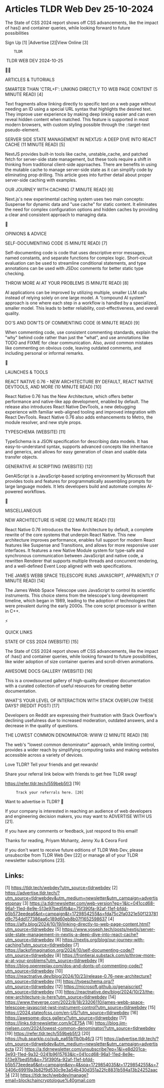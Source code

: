 # Articles TLDR Web Dev 25-10-2024

The State of CSS 2024 report shows off CSS advancements, like the
impact of has() and container queries, while looking forward to future
possibilities ‌ ‌ ‌ ‌ ‌ ‌ ‌ ‌ ‌ ‌ ‌ ‌ ‌ ‌ ‌ ‌ ‌ ‌ ‌ ‌ ‌ ‌ ‌ ‌ ‌ ‌  ‌ ‌ ‌ ‌ ‌ ‌ ‌ ‌ ‌ ‌ ‌ ‌ ‌ ‌ ‌ ‌ ‌ ‌ ‌ ‌ ‌ ‌ ‌ ‌ ‌ ‌ 


 Sign Up [1] |Advertise [2]|View Online [3] 

		TLDR 

 TLDR WEB DEV 2024-10-25

🧑‍💻 

ARTICLES & TUTORIALS

 SMARTER THAN 'CTRL+F': LINKING DIRECTLY TO WEB PAGE CONTENT (5 MINUTE
READ) [4] 

 Text fragments allow linking directly to specific text on a web page
without needing an ID using a special URL syntax that highlights the
desired text. They improve user experience by making deep linking
easier and can even reveal hidden content when matched. This feature
is supported in most modern browsers, with custom styling possible
through the ::target-text pseudo-element. 

 SERVER SIDE STATE MANAGEMENT IN NEXTJS: A DEEP DIVE INTO REACT CACHE
(11 MINUTE READ) [5] 

 NextJS provides built-in tools like cache, unstable_cache, and
patched fetch for server-side state management, but these tools
require a shift in thinking from traditional client-side approaches.
There are benefits in using the mutable cache to manage server-side
state as it can simplify code by eliminating prop drilling. This
article goes into further detail about proper server-side caching with
examples. 

 OUR JOURNEY WITH CACHING (7 MINUTE READ) [6] 

 Next.js's new experimental caching system uses two main concepts:
Suspense for dynamic data and "use cache" for static content. It
eliminates the need for complex configuration options and hidden
caches by providing a clear and consistent approach to managing data. 

🧠 

OPINIONS & ADVICE

 SELF-DOCUMENTING CODE (5 MINUTE READ) [7] 

 Self-documenting code is code that uses descriptive error messages,
named constants, and separate functions for complex logic.
Short-circuit evaluation can be used to streamline conditional
statements, and type annotations can be used with JSDoc comments for
better static type checking. 

 THROW MORE AI AT YOUR PROBLEMS (5 MINUTE READ) [8] 

 AI applications can be improved by utilizing multiple, smaller LLM
calls instead of relying solely on one large model. A “compound AI
system" approach is one where each step in a workflow is handled by a
specialized, smaller model. This leads to better reliability,
cost-effectiveness, and overall quality. 

 DO'S AND DON'TS OF COMMENTING CODE (6 MINUTE READ) [9] 

 When commenting code, use consistent commenting standards, explain
the "why" behind code rather than just the "what", and use annotations
like TODO and FIXME for clear communication. Also, avoid common
mistakes like commenting on obvious code, leaving outdated comments,
and including personal or informal remarks. 

🚀 

LAUNCHES & TOOLS

 REACT NATIVE 0.76 - NEW ARCHITECTURE BY DEFAULT, REACT NATIVE
DEVTOOLS, AND MORE (10 MINUTE READ) [10] 

 React Native 0.76 has the New Architecture, which offers better
performance and native-like app development, enabled by default. The
release also introduces React Native DevTools, a new debugging
experience with familiar web-aligned tooling and improved integration
with React DevTools. React Native 0.76 also adds enhancements to
Metro, the module resolver, and new style props. 

 TYPESCHEMA (WEBSITE) [11] 

 TypeSchema is a JSON specification for describing data models. It has
easy-to-understand syntax, supports advanced concepts like inheritance
and generics, and allows for easy generation of clean and usable data
transfer objects. 

 GENERATIVE AI SCRIPTING (WEBSITE) [12] 

 GenAIScript is a JavaScript-based scripting environment by Microsoft
that provides tools and features for programmatically assembling
prompts for large language models. It lets developers build and
automate complex AI-powered workflows. 

🎁 

MISCELLANEOUS

 NEW ARCHITECTURE IS HERE (22 MINUTE READ) [13] 

 React Native 0.76 introduces the New Architecture by default, a
complete rewrite of the core systems that underpin React Native. This
new architecture improves performance, enables full support for modern
React features like Suspense and Transitions, and allows for more
responsive user interfaces. It features a new Native Module system for
type-safe and synchronous communication between JavaScript and native
code, a rewritten Renderer that supports multiple threads and
concurrent rendering, and a well-defined Event Loop aligned with web
specifications. 

 THE JAMES WEBB SPACE TELESCOPE RUNS JAVASCRIPT, APPARENTLY (7 MINUTE
READ) [14] 

 The James Webb Space Telescope uses JavaScript to control its
scientific instruments. This choice stems from the telescope's long
development timeline, which began in 1989, leading to the adoption of
technologies that were prevalent during the early 2000s. The core
script processor is written in C++. 

⚡ 

QUICK LINKS

 STATE OF CSS 2024 (WEBSITE) [15] 

 The State of CSS 2024 report shows off CSS advancements, like the
impact of :has() and container queries, while looking forward to
future possibilities, like wider adoption of size container queries
and scroll-driven animations. 

 AWESOME DOCS GALLERY (WEBSITE) [16] 

 This is a crowdsourced gallery of high-quality developer
documentation with a curated collection of useful resources for
creating better documentation. 

 WHAT'S YOUR LEVEL OF INTERACTION WITH STACK OVERFLOW THESE DAYS?
(REDDIT POST) [17] 

 Developers on Reddit are expressing their frustration with Stack
Overflow's declining usefulness due to increased moderation, outdated
answers, and a decrease in the quality of questions. 

 THE LOWEST COMMON DENOMINATOR: WWW (2 MINUTE READ) [18] 

 The web's "lowest common denominator" approach, while limiting
control, provides a wider reach by simplifying computing tasks and
making websites accessible across a variety of devices. 

Love TLDR? Tell your friends and get rewards!

 Share your referral link below with friends to get free TLDR swag! 

 https://refer.tldr.tech/559beb5f/3 [19] 

		 Track your referrals here. [20] 

Want to advertise in TLDR? 📰

 If your company is interested in reaching an audience of web
developers and engineering decision makers, you may want to ADVERTISE
WITH US [21]. 

 If you have any comments or feedback, just respond to this email! 

Thanks for reading, 
Priyam Mohanty, Jenny Xu & Ceora Ford 

If you don't want to receive future editions of TLDR Web Dev, please
unsubscribe from TLDR Web Dev [22] or manage all of your TLDR
newsletter subscriptions [23]. 

 

Links:
------
[1] https://tldr.tech/webdev?utm_source=tldrwebdev
[2] https://advertise.tldr.tech/?utm_source=tldrwebdev&utm_medium=newsletter&utm_campaign=advertisetopnav
[3] https://a.tldrnewsletter.com/web-version?ep=1&lc=041ccd68-96a1-11ed-8e9e-513e97bed5fb&p=75f390fa-92af-11ef-bfdd-b5b573eedea6&pt=campaign&t=1729854255&s=fda75c2fa0321e50f123781d9c754dd177386aa6c189d60eb8b07f1652598637
[4] https://alfy.blog/2024/10/19/linking-directly-to-web-page-content.html?utm_source=tldrwebdev
[5] https://www.yoseph.tech/posts/nextjs/server-side-state-management-in-nextjs-a-deep-dive-into-react-cache?utm_source=tldrwebdev
[6] https://nextjs.org/blog/our-journey-with-caching?utm_source=tldrwebdev
[7] https://lackofimagination.org/2024/10/self-documenting-code/?utm_source=tldrwebdev
[8] https://frontierai.substack.com/p/throw-more-ai-at-your-problems?utm_source=tldrwebdev
[9] https://blog.openreplay.com/dos-and-donts-of-commenting-code/?utm_source=tldrwebdev
[10] https://reactnative.dev/blog/2024/10/23/release-0.76-new-architecture?utm_source=tldrwebdev
[11] https://typeschema.org/?utm_source=tldrwebdev
[12] https://microsoft.github.io/genaiscript?utm_source=tldrwebdev
[13] https://reactnative.dev/blog/2024/10/23/the-new-architecture-is-here?utm_source=tldrwebdev
[14] https://www.theverge.com/2022/8/18/23206110/james-webb-space-telescope-javascript-jwst-instrument-control?utm_source=tldrwebdev
[15] https://2024.stateofcss.com/en-US/?utm_source=tldrwebdev
[16] https://awesome-docs.gallery/?utm_source=tldrwebdev
[17] https://links.tldrnewsletter.com/kCE75A
[18] https://blog.jim-nielsen.com/2024/lowest-common-denominator/?utm_source=tldrwebdev
[19] https://refer.tldr.tech/559beb5f/3
[20] https://hub.sparklp.co/sub_ea65b11b0b46/3
[21] https://advertise.tldr.tech/?utm_source=tldrwebdev&utm_medium=newsletter&utm_campaign=advertisecta
[22] https://a.tldrnewsletter.com/unsubscribe?ep=1&l=e8d201ca-3e93-11ed-9a32-0241b9615763&lc=041ccd68-96a1-11ed-8e9e-513e97bed5fb&p=75f390fa-92af-11ef-bfdd-b5b573eedea6&pt=campaign&pv=4&spa=1729854035&t=1729854255&s=73406c69919a3b82f9d530c9e3a54b430d351a22fc8831b594a13b24252aac14
[23] https://tldr.tech/webdev/manage?email=blockchaincryptologue%40gmail.com